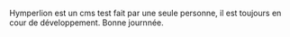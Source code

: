 Hymperlion est un cms test fait par une seule personne, il est toujours en cour de développement.
Bonne journnée.